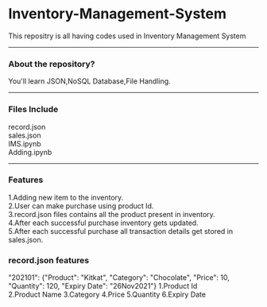 # Inventory-Management-System
This repositry is all having codes used in Inventory Management System

------
### About the repository?
You'll learn JSON,NoSQL Database,File Handling.

------

### Files Include
record.json                                                                                                                                                                         
sales.json                                                                                                                                                                         
IMS.ipynb                                                                                                                                                                           
Adding.ipynb

-------

### Features
1.Adding new item to the inventory.                                                                                                                                                 
2.User can make purchase using product Id.                                                                                                                                         
3.record.json files contains all the product present in inventory.                                                                                                                 
4.After each successful purchase inventory gets updated.                                                                                                                           
5.After each successful purchase all transaction details get stored in sales.json.                                                                                                 

### record.json features
"202101": {"Product": "Kitkat", "Category": "Chocolate", "Price": 10, "Quantity": 120, "Expiry Date": "26Nov2021"}
1.Product Id                                                                                                                                                                       
2.Product Name
3.Category
4.Price
5.Quantity
6.Expiry Date
